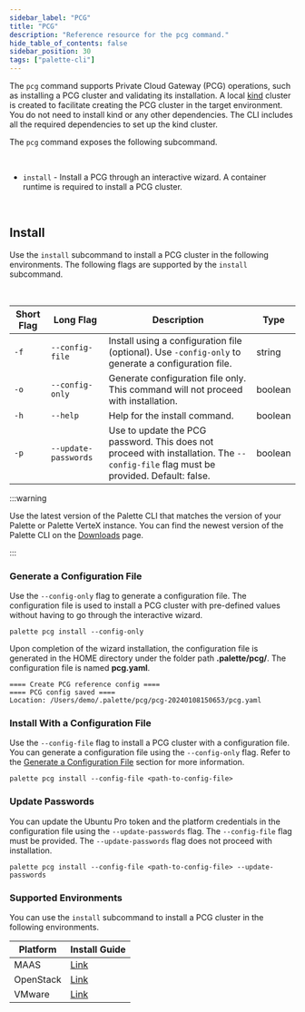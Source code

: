 ```yaml
---
sidebar_label: "PCG"
title: "PCG"
description: "Reference resource for the pcg command."
hide_table_of_contents: false
sidebar_position: 30
tags: ["palette-cli"]
---
```


The `pcg` command supports Private Cloud Gateway (PCG) operations, such as installing a PCG cluster and validating its
installation. A local [kind](https://kind.sigs.k8s.io/) cluster is created to facilitate creating the PCG cluster in the
target environment. You do not need to install kind or any other dependencies. The CLI includes all the required
dependencies to set up the kind cluster.

The `pcg` command exposes the following subcommand.

<br />

- `install` - Install a PCG through an interactive wizard. A container runtime is required to install a PCG cluster.

<br />

## Install

Use the `install` subcommand to install a PCG cluster in the following environments. The following flags are supported
by the `install` subcommand.

<br />

| **Short Flag** | **Long Flag**        | **Description**                                                                                                                     | **Type** |
| -------------- | -------------------- | ----------------------------------------------------------------------------------------------------------------------------------- | -------- |
| `-f`           | `--config-file`      | Install using a configuration file (optional). Use `-config-only` to generate a configuration file.                                 | string   |
| `-o`           | `--config-only`      | Generate configuration file only. This command will not proceed with installation.                                                  | boolean  |
| `-h`           | `--help`             | Help for the install command.                                                                                                       | boolean  |
| `-p`           | `--update-passwords` | Use to update the PCG password. This does not proceed with installation. The `--config-file` flag must be provided. Default: false. | boolean  |

:::warning

Use the latest version of the Palette CLI that matches the version of your Palette or Palette VerteX instance. You can
find the newest version of the Palette CLI on the [Downloads](../../../spectro-downloads.md#palette-cli) page.

:::

### Generate a Configuration File

Use the `--config-only` flag to generate a configuration file. The configuration file is used to install a PCG cluster
with pre-defined values without having to go through the interactive wizard.

```shell
palette pcg install --config-only
```

Upon completion of the wizard installation, the configuration file is generated in the HOME directory under the folder
path **.palette/pcg/**. The configuration file is named **pcg.yaml**.

```shell hideClipboard
==== Create PCG reference config ====
==== PCG config saved ====
Location: /Users/demo/.palette/pcg/pcg-20240108150653/pcg.yaml
```

### Install With a Configuration File

Use the `--config-file` flag to install a PCG cluster with a configuration file. You can generate a configuration file
using the `--config-only` flag. Refer to the [Generate a Configuration File](#generate-a-configuration-file) section for
more information.

```shell
palette pcg install --config-file <path-to-config-file>
```

### Update Passwords

You can update the Ubuntu Pro token and the platform credentials in the configuration file using the
`--update-passwords` flag. The `--config-file` flag must be provided. The `--update-passwords` flag does not proceed
with installation.

```shell
palette pcg install --config-file <path-to-config-file> --update-passwords
```

### Supported Environments

You can use the `install` subcommand to install a PCG cluster in the following environments.

| **Platform** | **Install Guide**                                     |
| ------------ | ----------------------------------------------------- |
| MAAS         | [Link](../../../clusters/pcg/deploy-pcg/maas.md)      |
| OpenStack    | [Link](../../../clusters/pcg/deploy-pcg/openstack.md) |
| VMware       | [Link](../../../clusters/pcg/deploy-pcg/vmware.md)    |
